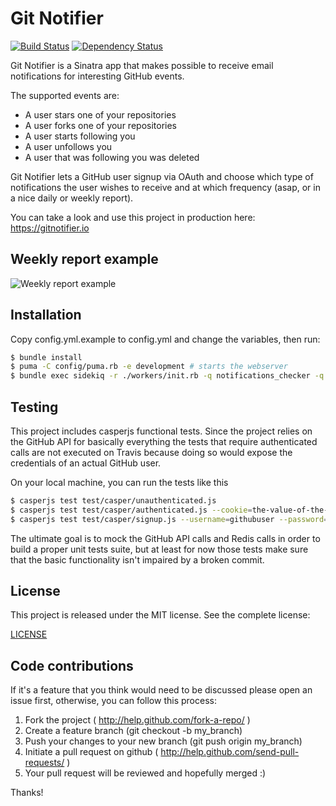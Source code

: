 Git Notifier
==============================

[![Build Status](https://travis-ci.org/andreausu/github-notifier.svg?branch=travis)](https://travis-ci.org/andreausu/github-notifier) [![Dependency Status](https://gemnasium.com/andreausu/github-notifier.svg)](https://gemnasium.com/andreausu/github-notifier)

Git Notifier is a Sinatra app that makes possible to receive email notifications for interesting GitHub events.

The supported events are:
- A user stars one of your repositories
- A user forks one of your repositories
- A user starts following you
- A user unfollows you
- A user that was following you was deleted

Git Notifier lets a GitHub user signup via OAuth and choose which type of notifications the user wishes to receive and at which frequency (asap, or in a nice daily or weekly report).

You can take a look and use this project in production here: https://gitnotifier.io

Weekly report example
------------

![Weekly report example](https://gitnotifier.io/img/screenshot1.png)

Installation
------------

Copy config.yml.example to config.yml and change the variables, then run:

``` bash
$ bundle install
$ puma -C config/puma.rb -e development # starts the webserver
$ bundle exec sidekiq -r ./workers/init.rb -q notifications_checker -q send_email -q send_email_signup -q email_builder # starts the workers
```

Testing
-------

This project includes casperjs functional tests.
Since the project relies on the GitHub API for basically everything the tests that require authenticated calls are not executed on Travis because doing so would expose the credentials of an actual GitHub user.

On your local machine, you can run the tests like this

``` bash
$ casperjs test test/casper/unauthenticated.js
$ casperjs test test/casper/authenticated.js --cookie=the-value-of-the-rack.session-cookie
$ casperjs test test/casper/signup.js --username=githubuser --password=githubpassword # make sure you start with a clean redis db
```

The ultimate goal is to mock the GitHub API calls and Redis calls in order to build a proper unit tests suite, but at least for now those tests make sure that the basic functionality isn't impaired by a broken commit.

License
-------

This project is released under the MIT license.
See the complete license:

[LICENSE](LICENSE)

Code contributions
----------------

If it's a feature that you think would need to be discussed please open an issue first, otherwise, you can follow this process:

1. Fork the project ( http://help.github.com/fork-a-repo/ )
2. Create a feature branch (git checkout -b my_branch)
3. Push your changes to your new branch (git push origin my_branch)
4. Initiate a pull request on github ( http://help.github.com/send-pull-requests/ )
5. Your pull request will be reviewed and hopefully merged :)

Thanks!
